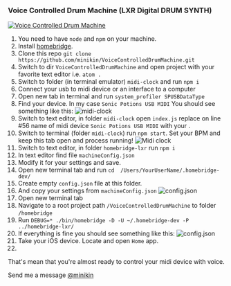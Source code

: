 ### Voice Controlled Drum Machine (LXR Digital DRUM SYNTH)

[![Voice Controlled Drum Machine](https://lh3.googleusercontent.com/Fne_D9tGZ6a6CCST5W7yX4zF59s0wiknf5mETOyGDtuRRTusq4bxehiioJvQBBQLwSBbg9oBVa0WGVWAal3oNkQ-Cecf137mbz05yxTj7Hcyw4Z3QtU_9dSxHYe48rya1HsQiKfQStK9nb_-LuD6ZtDiKhTsFhYMjJYK0F9kRd08ZqtrSj6i7zjT05_9xk7q0TXehiPTUfgGuMxfii2DHsI1jrSjaGvBCgPjtXFq1JnYA7IadcsYGoz-ZoveBs2u1WVSEPcya4Hg6IRARrr0XY4l6XdAFtVM5xvCmT5F3j2yvHAunv9J0WT4Th3C5MmIRrhsI8NU022FmSZuf-pIE6b4E5zIkPyEh_9JWowkkeFse-oLzkHYZdvG9PJMsOHOdDD07I9sBUEf4LhHzWkWxwPvSLZgNxmsBJ5BYDYZTEamEGl4ttgoz9E5htTk2XEKWQ1g2uGcqGk-w8We-LvrOd9id1UP4VlHJ0IaPvZzFPUh9KcAGmnAL5KR4eR2KUX2Eom57Dr68Oy6ICt65M3xBDe-TLNI48hZC-2knH6MBCInakomdA40H9O-23xYAh87jues38BTWaTtj7cXnf4pUN8TLVLZKZW-aclDNST_gyxjUJpqT_5edpJHp3pLGVNsk-fnksHp5EfcEpv9ElbED56DGUhNOfo1ofMn5kf0lw=w1440-h1024-no)](https://vimeo.com/222174271 "Voice Controlled Drum Machine")

1. You need to have `node` and `npm` on your machine.
2. Install [homebridge](https://github.com/nfarina/homebridge).
3. Clone this repo `git clone  https://github.com/minikin/VoiceControlledDrumMachine.git`
4. Switch to dir `VoiceControlledDrumMachine` and open project with your favorite text editor i.e. `atom .`
5. Switch to folder (in terminal emulator) `midi-clock` and run `npm i`
6. Connect your usb to midi device or an interface to a computer
7. Open new tab in terminal and run `system_profiler SPUSBDataType`
8. Find your device. In my case `Sonic Potions USB MIDI`
You should see something like this:
![midi-clock](https://image.ibb.co/fwbNf5/212.png)
9. Switch to text editor, in folder `midi-clock` open `index.js` replace  on line #56 name of midi device `Sonic Potions USB MIDI` with your .
10. Switch to terminal  (folder `midi-clock`) run   `npm start`.  Set your BPM and keep this tab open and process  running!
![Midi clock](https://image.ibb.co/k3hHDQ/Screen_Shot_2017_06_22_at_1_09_27_AM.png)
11. Switch to text editor, in folder `homebridge-lxr` run   `npm i`
11. In text editor find file `machineConfig.json`
12. Modify it for your settings and save.
11. Open new terminal tab and run `cd  /Users/YourUserName/.homebridge-dev/`
12. Create empty `config.json` file at this folder.
13. And copy your settings from `machineConfig.json`
![config.json](https://image.ibb.co/k3Ua05/Screen_Shot_2017_06_22_at_1_09_35_AM.png)
14. Open new terminal tab
15. Navigate to a root project path `/VoiceControlledDrumMachine` to folder `/homebridge`
16. Run `DEBUG=* ./bin/homebridge -D -U ~/.homebridge-dev -P ../homebridge-lxr/`
17. If everything is fine you should see something like this:
![config.json](https://image.ibb.co/dYxZtQ/Screen_Shot_2017_06_22_at_1_02_52_AM.png)
18. Take your iOS device.  Locate and open `Home` app.
19.



That's mean that you're almost ready to control your midi device with voice.

Send me a message [@minikin](https://twitter.com/minikin)

